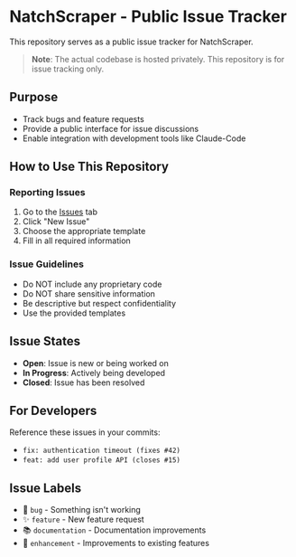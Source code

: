 # NatchScraper - Public Issue Tracker

This repository serves as a public issue tracker for NatchScraper.

> **Note**: The actual codebase is hosted privately. This repository is for issue tracking only.

## Purpose
- Track bugs and feature requests
- Provide a public interface for issue discussions
- Enable integration with development tools like Claude-Code

## How to Use This Repository

### Reporting Issues
1. Go to the [Issues](../../issues) tab
2. Click "New Issue"
3. Choose the appropriate template
4. Fill in all required information

### Issue Guidelines
- Do NOT include any proprietary code
- Do NOT share sensitive information
- Be descriptive but respect confidentiality
- Use the provided templates

## Issue States
- **Open**: Issue is new or being worked on
- **In Progress**: Actively being developed
- **Closed**: Issue has been resolved

## For Developers
Reference these issues in your commits:
- `fix: authentication timeout (fixes #42)`
- `feat: add user profile API (closes #15)`

## Issue Labels
- 🐛 `bug` - Something isn't working
- ✨ `feature` - New feature request  
- 📚 `documentation` - Documentation improvements
- 🎨 `enhancement` - Improvements to existing features

